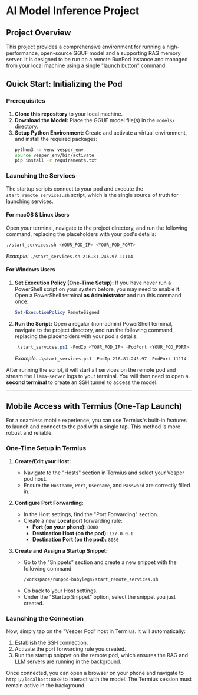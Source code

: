 # AI Model Inference Project

## Project Overview

This project provides a comprehensive environment for running a high-performance, open-source GGUF model and a supporting RAG memory server. It is designed to be run on a remote RunPod instance and managed from your local machine using a single "launch button" command.

## Quick Start: Initializing the Pod

### Prerequisites

1.  **Clone this repository** to your local machine.
2.  **Download the Model:** Place the GGUF model file(s) in the `models/` directory.
3.  **Setup Python Environment:** Create and activate a virtual environment, and install the required packages:
    ```bash
    python3 -m venv vesper_env
    source vesper_env/bin/activate
    pip install -r requirements.txt
    ```

### Launching the Services

The startup scripts connect to your pod and execute the `start_remote_services.sh` script, which is the single source of truth for launching services.

#### For macOS & Linux Users

Open your terminal, navigate to the project directory, and run the following command, replacing the placeholders with your pod's details:

```bash
./start_services.sh <YOUR_POD_IP> <YOUR_POD_PORT>
```
*Example:* `./start_services.sh 216.81.245.97 11114`

#### For Windows Users

1.  **Set Execution Policy (One-Time Setup):** If you have never run a PowerShell script on your system before, you may need to enable it. Open a PowerShell terminal **as Administrator** and run this command once:
    ```powershell
    Set-ExecutionPolicy RemoteSigned
    ```
2.  **Run the Script:** Open a regular (non-admin) PowerShell terminal, navigate to the project directory, and run the following command, replacing the placeholders with your pod's details:
    ```powershell
    .\start_services.ps1 -PodIp <YOUR_POD_IP> -PodPort <YOUR_POD_PORT>
    ```
    *Example:* `.\start_services.ps1 -PodIp 216.81.245.97 -PodPort 11114`

After running the script, it will start all services on the remote pod and stream the `llama-server` logs to your terminal. You will then need to open a **second terminal** to create an SSH tunnel to access the model.

---

## Mobile Access with Termius (One-Tap Launch)

For a seamless mobile experience, you can use Termius's built-in features to launch and connect to the pod with a single tap. This method is more robust and reliable.

### One-Time Setup in Termius

1.  **Create/Edit your Host:**
    *   Navigate to the "Hosts" section in Termius and select your Vesper pod host.
    *   Ensure the `Hostname`, `Port`, `Username`, and `Password` are correctly filled in.

2.  **Configure Port Forwarding:**
    *   In the Host settings, find the "Port Forwarding" section.
    *   Create a new **Local** port forwarding rule:
        *   **Port (on your phone):** `8080`
        *   **Destination Host (on the pod):** `127.0.0.1`
        *   **Destination Port (on the pod):** `8080`

3.  **Create and Assign a Startup Snippet:**
    *   Go to the "Snippets" section and create a new snippet with the following command:
        ```bash
        /workspace/runpod-babylegs/start_remote_services.sh
        ```
    *   Go back to your Host settings.
    *   Under the "Startup Snippet" option, select the snippet you just created.

### Launching the Connection

Now, simply tap on the "Vesper Pod" host in Termius. It will automatically:
1.  Establish the SSH connection.
2.  Activate the port forwarding rule you created.
3.  Run the startup snippet on the remote pod, which ensures the RAG and LLM servers are running in the background.

Once connected, you can open a browser on your phone and navigate to `http://localhost:8080` to interact with the model. The Termius session must remain active in the background.